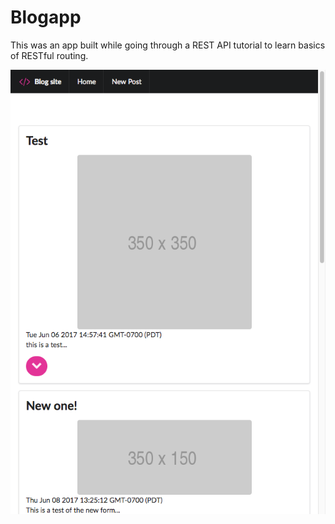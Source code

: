 # Blogapp

This was an app built while going through a REST API tutorial to learn basics of RESTful routing.

![Screenshot of Blogapp](https://github.com/chadmorrow/blogapp/blob/master/screenshot.png)